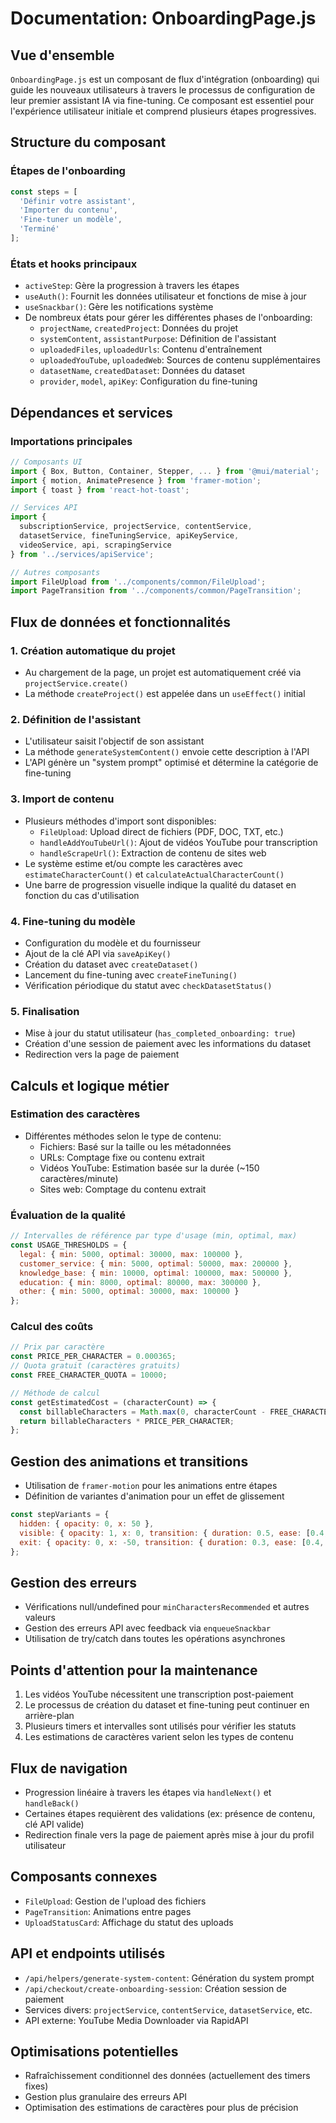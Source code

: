 # Documentation: OnboardingPage.js

## Vue d'ensemble
`OnboardingPage.js` est un composant de flux d'intégration (onboarding) qui guide les nouveaux utilisateurs à travers le processus de configuration de leur premier assistant IA via fine-tuning. Ce composant est essentiel pour l'expérience utilisateur initiale et comprend plusieurs étapes progressives.

## Structure du composant

### Étapes de l'onboarding
```javascript
const steps = [
  'Définir votre assistant',
  'Importer du contenu',
  'Fine-tuner un modèle',
  'Terminé'
];
```

### États et hooks principaux
- `activeStep`: Gère la progression à travers les étapes
- `useAuth()`: Fournit les données utilisateur et fonctions de mise à jour
- `useSnackbar()`: Gère les notifications système
- De nombreux états pour gérer les différentes phases de l'onboarding:
  - `projectName`, `createdProject`: Données du projet
  - `systemContent`, `assistantPurpose`: Définition de l'assistant
  - `uploadedFiles`, `uploadedUrls`: Contenu d'entraînement
  - `uploadedYouTube`, `uploadedWeb`: Sources de contenu supplémentaires
  - `datasetName`, `createdDataset`: Données du dataset
  - `provider`, `model`, `apiKey`: Configuration du fine-tuning

## Dépendances et services

### Importations principales
```javascript
// Composants UI
import { Box, Button, Container, Stepper, ... } from '@mui/material';
import { motion, AnimatePresence } from 'framer-motion';
import { toast } from 'react-hot-toast';

// Services API
import { 
  subscriptionService, projectService, contentService, 
  datasetService, fineTuningService, apiKeyService,
  videoService, api, scrapingService
} from '../services/apiService';

// Autres composants
import FileUpload from '../components/common/FileUpload';
import PageTransition from '../components/common/PageTransition';
```

## Flux de données et fonctionnalités

### 1. Création automatique du projet
- Au chargement de la page, un projet est automatiquement créé via `projectService.create()`
- La méthode `createProject()` est appelée dans un `useEffect()` initial

### 2. Définition de l'assistant
- L'utilisateur saisit l'objectif de son assistant
- La méthode `generateSystemContent()` envoie cette description à l'API
- L'API génère un "system prompt" optimisé et détermine la catégorie de fine-tuning

### 3. Import de contenu
- Plusieurs méthodes d'import sont disponibles:
  - `FileUpload`: Upload direct de fichiers (PDF, DOC, TXT, etc.)
  - `handleAddYouTubeUrl()`: Ajout de vidéos YouTube pour transcription
  - `handleScrapeUrl()`: Extraction de contenu de sites web
- Le système estime et/ou compte les caractères avec `estimateCharacterCount()` et `calculateActualCharacterCount()`
- Une barre de progression visuelle indique la qualité du dataset en fonction du cas d'utilisation

### 4. Fine-tuning du modèle
- Configuration du modèle et du fournisseur
- Ajout de la clé API via `saveApiKey()`
- Création du dataset avec `createDataset()`
- Lancement du fine-tuning avec `createFineTuning()`
- Vérification périodique du statut avec `checkDatasetStatus()`

### 5. Finalisation
- Mise à jour du statut utilisateur (`has_completed_onboarding: true`)
- Création d'une session de paiement avec les informations du dataset
- Redirection vers la page de paiement

## Calculs et logique métier

### Estimation des caractères
- Différentes méthodes selon le type de contenu:
  - Fichiers: Basé sur la taille ou les métadonnées
  - URLs: Comptage fixe ou contenu extrait
  - Vidéos YouTube: Estimation basée sur la durée (~150 caractères/minute)
  - Sites web: Comptage du contenu extrait

### Évaluation de la qualité
```javascript
// Intervalles de référence par type d'usage (min, optimal, max)
const USAGE_THRESHOLDS = {
  legal: { min: 5000, optimal: 30000, max: 100000 },
  customer_service: { min: 5000, optimal: 50000, max: 200000 },
  knowledge_base: { min: 10000, optimal: 100000, max: 500000 },
  education: { min: 8000, optimal: 80000, max: 300000 },
  other: { min: 5000, optimal: 30000, max: 100000 }
};
```

### Calcul des coûts
```javascript
// Prix par caractère
const PRICE_PER_CHARACTER = 0.000365;
// Quota gratuit (caractères gratuits)
const FREE_CHARACTER_QUOTA = 10000;

// Méthode de calcul
const getEstimatedCost = (characterCount) => {
  const billableCharacters = Math.max(0, characterCount - FREE_CHARACTER_QUOTA);
  return billableCharacters * PRICE_PER_CHARACTER;
};
```

## Gestion des animations et transitions
- Utilisation de `framer-motion` pour les animations entre étapes
- Définition de variantes d'animation pour un effet de glissement
```javascript
const stepVariants = {
  hidden: { opacity: 0, x: 50 },
  visible: { opacity: 1, x: 0, transition: { duration: 0.5, ease: [0.4, 0, 0.2, 1] } },
  exit: { opacity: 0, x: -50, transition: { duration: 0.3, ease: [0.4, 0, 0.2, 1] } }
};
```

## Gestion des erreurs
- Vérifications null/undefined pour `minCharactersRecommended` et autres valeurs
- Gestion des erreurs API avec feedback via `enqueueSnackbar`
- Utilisation de try/catch dans toutes les opérations asynchrones

## Points d'attention pour la maintenance
1. Les vidéos YouTube nécessitent une transcription post-paiement
2. Le processus de création du dataset et fine-tuning peut continuer en arrière-plan
3. Plusieurs timers et intervalles sont utilisés pour vérifier les statuts
4. Les estimations de caractères varient selon les types de contenu

## Flux de navigation
- Progression linéaire à travers les étapes via `handleNext()` et `handleBack()`
- Certaines étapes requièrent des validations (ex: présence de contenu, clé API valide)
- Redirection finale vers la page de paiement après mise à jour du profil utilisateur

## Composants connexes
- `FileUpload`: Gestion de l'upload des fichiers
- `PageTransition`: Animations entre pages
- `UploadStatusCard`: Affichage du statut des uploads

## API et endpoints utilisés
- `/api/helpers/generate-system-content`: Génération du system prompt
- `/api/checkout/create-onboarding-session`: Création session de paiement
- Services divers: `projectService`, `contentService`, `datasetService`, etc.
- API externe: YouTube Media Downloader via RapidAPI

## Optimisations potentielles
- Rafraîchissement conditionnel des données (actuellement des timers fixes)
- Gestion plus granulaire des erreurs API
- Optimisation des estimations de caractères pour plus de précision 